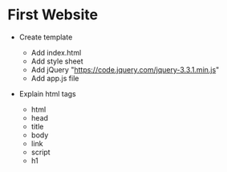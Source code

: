 # First Website

* Create template

  * Add index.html
  * Add style sheet
  * Add jQuery "https://code.jquery.com/jquery-3.3.1.min.js"
  * Add app.js file
 
* Explain html tags

  * html
  * head
  * title
  * body
  * link
  * script
  * h1